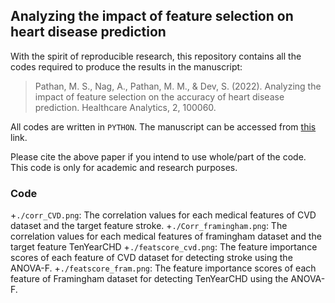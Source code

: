 ##  Analyzing the impact of feature selection on heart disease prediction

With the spirit of reproducible research, this repository contains all the codes required to produce the results in the manuscript: 

> Pathan, M. S., Nag, A., Pathan, M. M., & Dev, S. (2022). Analyzing the impact of feature selection on the accuracy of heart disease prediction. Healthcare Analytics, 2, 100060.

All codes are written in `PYTHON`. The manuscript can be accessed from [this](https://arxiv.org/pdf/2206.03239.pdf) link.

Please cite the above paper if you intend to use whole/part of the code. This code is only for academic and research purposes.

### Code

+`./corr_CVD.png`: The correlation values for each medical features of CVD dataset and the target feature stroke.
+`./Corr_framingham.png`: The correlation values for each medical features of framingham dataset and the target feature TenYearCHD
+`./featscore_cvd.png`: The feature importance scores of each feature of CVD dataset for detecting stroke using the ANOVA-F.
+`./featscore_fram.png`: The feature importance scores of each feature of Framingham dataset for detecting TenYearCHD using the ANOVA-F.
